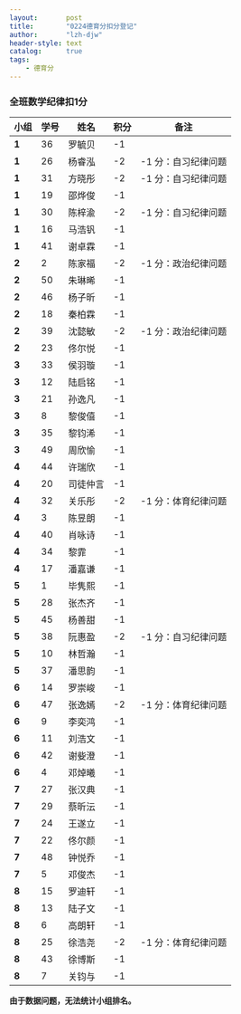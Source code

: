 ```yaml
---
layout:       post
title:        "0224德育分扣分登记"
author:       "lzh-djw"
header-style: text
catalog:      true
tags:
    - 德育分
---
```


### 全班数学纪律扣1分

| **小组**    | **学号** | **姓名** | **积分** | **备注**                  |
|-----------|--------|--------|--------|-------------------------|
| **1**     | 36     | 罗毓贝    | -1      |                         |
| **1**     | 26     | 杨睿泓    | -2   | -1 分：自习纪律问题 |
| **1**     | 31     | 方晓彤    | -2     | -1 分：自习纪律问题     |
| **1**     | 19     | 邵烨俊    | -1      |                         |
| **1**     | 30     | 陈梓渝    | -2     | -1 分：自习纪律问题             |
| **1**     | 16     | 马浩钒    | -1      |                         |
| **1**     | 41     | 谢卓霖    | -1      |                         |
| **2**     | 2      | 陈家福    | -2     | -1 分：政治纪律问题             |
| **2**     | 50     | 朱琳晞    | -1      |                         |
| **2**     | 46     | 杨子昕    | -1      |                         |
| **2**     | 18     | 秦柏霖    | -1      |                         |
| **2**     | 39     | 沈懿敏    | -2     | -1 分：政治纪律问题             |
| **2**     | 23     | 佟尔悦    | -1      |                         |
| **3**     | 33     | 侯羽璇    | -1      |                         |
| **3**     | 12     | 陆启铭    | -1      |                         |
| **3**     | 21     | 孙逸凡    | -1      |                         |
| **3**     | 8      | 黎俊僖    | -1      |                         |
| **3**     | 35     | 黎钧浠    | -1      |                         |
| **3**     | 49     | 周欣愉    | -1      |                         |
| **4**     | 44     | 许瑞欣    | -1      |                         |
| **4**     | 20   | 司徒仲言   | -1      |                         |
| **4**     | 32     | 关乐彤    | -2     | -1 分：体育纪律问题             |
| **4**     | 3      | 陈昱朗    | -1      |                         |
| **4**     | 40     | 肖咏诗    | -1      |                         |
| **4**     | 34     | 黎霏     | -1      |                         |
| **4**     | 17     | 潘嘉谦    | -1      |                         |
| **5**     | 1      | 毕隽熙    | -1      |                         |
| **5**     | 28     | 张杰齐    | -1      |                         |
| **5**     | 45     | 杨善甜    | -1      |                         |
| **5**     | 38     | 阮惠盈    | -2     | -1 分：自习纪律问题             |
| **5**     | 10     | 林哲瀚    | -1      |                         |
| **5**     | 37     | 潘思韵    | -1      |                         |
| **6**     | 14     | 罗崇峻    | -1      |                         |
| **6**     | 47     | 张逸嫣    | -2     | -1 分：体育纪律问题             |
| **6**     | 9      | 李奕鸿    | -1      |                         |
| **6**     | 11     | 刘浩文    | -1      |                         |
| **6**     | 42     | 谢姕澄    | -1      |                         |
| **6**     | 4      | 邓焯曦    | -1      |                         |
| **7**     | 27     | 张汉典    | -1      |                         |
| **7**     | 29     | 蔡昕沄    | -1      |                         |
| **7**     | 24     | 王遂立    | -1      |                         |
| **7**     | 22     | 佟尔颜    | -1      |                         |
| **7**     | 48     | 钟悦乔    | -1      |                         |
| **7**     | 5      | 邓俊杰    | -1      |                         |
| **8**     | 15     | 罗迪轩    | -1      |                         |
| **8**     | 13     | 陆子文    | -1      |                         |
| **8**     | 6      | 高朗轩    | -1      |                         |
| **8**     | 25     | 徐浩尧    | -2     | -1 分：体育纪律问题             |
| **8**     | 43     | 徐博斯    | -1      |                         |
| **8**     | 7      | 关钧与    | -1      |                         |

**由于数据问题，无法统计小组排名。**
